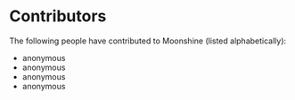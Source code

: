 # Contributors

The following people have contributed to Moonshine (listed alphabetically):

* anonymous
* anonymous
* anonymous
* anonymous
